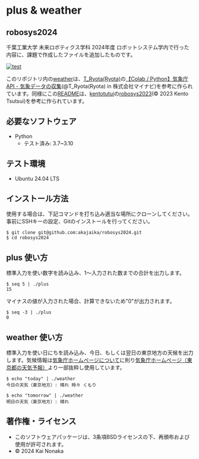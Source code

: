 # plus & weather 
## robosys2024

千葉工業大学 未来ロボティクス学科 2024年度 ロボットシステム学内で行った内容に、課題で作成したファイルを追加したものです。

[![test](https://github.com/akajaika/robosys2024/actions/workflows/test.yml/badge.svg)](https://github.com/akajaika/robosys2024/actions/workflows/test.yml)

このリポジトリ内の[weather](https://github.com/akajaika/robosys2024/blob/main/weather)は、[T_Ryota(Ryota)](https://qiita.com/T_Ryota)の[【Colab / Python】気象庁API - 気象データの収集](https://qiita.com/T_Ryota/items/ef96d6575404a0fd46dd)(@T_Ryota(Ryota) in 株式会社マイナビ)を参考に作られています。同様にこの[README](https://github.com/akajaika/robosys2024/blob/main/README.md)は、[kentotutui](https://github.com/kentotutui)の[robosys2023](https://github.com/kentotutui/robosys2023/blob/main/README.md)(© 2023 Kento Tsutsui)を参考に作られています。

## 必要なソフトウェア
  * Python
    * テスト済み: 3.7~3.10

## テスト環境
  * Ubuntu 24.04 LTS

## インストール方法
使用する場合は、下記コマンドを打ち込み適当な場所にクローンしてください。事前にSSHキーの設定、Gitのインストールを行ってください。

```shell
$ git clone git@github.com:akajaika/robosys2024.git
$ cd robosys2024
```

## plus 使い方
標準入力を使い数字を読み込み、1～入力された数までの合計を出力します。

```shell
$ seq 5 | ./plus
15
```

マイナスの値が入力された場合、計算できないため"0"が出力されます。

```shell
$ seq -3 | ./plus
0
```

## weather 使い方
標準入力を使い日にちを読み込み、今日、もしくは翌日の東京地方の天候を出力します。気候情報は[気象庁ホームページについて](https://www.jma.go.jp/jma/kishou/info/coment.html)に則り[気象庁ホームページ（東京都の天気予報）](https://www.jma.go.jp/bosai/forecast/#area_type=offices&area_code=130000)より一部抜粋し使用しています。
```shell
$ echo "today" | ./weather
今日の天気（東京地方）: 晴れ 時々 くもり

$ echo "tomorrow" | ./weather
明日の天気（東京地方）: 晴れ
```

## 著作権・ライセンス
  * このソフトウェアパッケージは、3条項BSDライセンスの下、再頒布および使用が許可されます。
  * © 2024 Kai Nonaka
